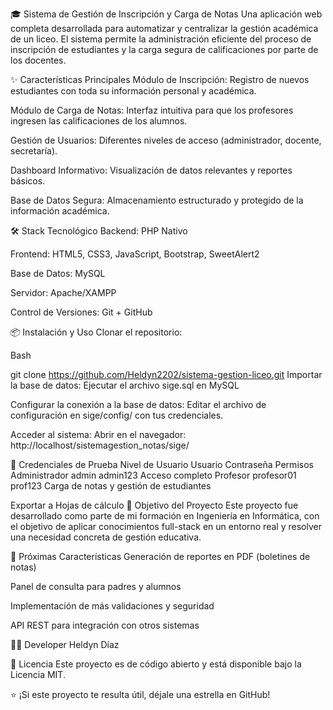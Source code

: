 🎓 Sistema de Gestión de Inscripción y Carga de Notas
Una aplicación web completa desarrollada para automatizar y centralizar la gestión académica de un liceo. El sistema permite la administración eficiente del proceso de inscripción de estudiantes y la carga segura de calificaciones por parte de los docentes.

✨ Características Principales
Módulo de Inscripción: Registro de nuevos estudiantes con toda su información personal y académica.

Módulo de Carga de Notas: Interfaz intuitiva para que los profesores ingresen las calificaciones de los alumnos.

Gestión de Usuarios: Diferentes niveles de acceso (administrador, docente, secretaría).

Dashboard Informativo: Visualización de datos relevantes y reportes básicos.

Base de Datos Segura: Almacenamiento estructurado y protegido de la información académica.

🛠️ Stack Tecnológico
Backend: PHP Nativo

Frontend: HTML5, CSS3, JavaScript, Bootstrap, SweetAlert2

Base de Datos: MySQL

Servidor: Apache/XAMPP

Control de Versiones: Git + GitHub

📦 Instalación y Uso
Clonar el repositorio:

Bash

git clone https://github.com/Heldyn2202/sistema-gestion-liceo.git
Importar la base de datos:
Ejecutar el archivo sige.sql en MySQL

Configurar la conexión a la base de datos:
Editar el archivo de configuración en sige/config/ con tus credenciales.

Acceder al sistema:
Abrir en el navegador: http://localhost/sistemagestion_notas/sige/

👤 Credenciales de Prueba
Nivel de Usuario	Usuario	Contraseña	Permisos
Administrador	admin	admin123	Acceso completo
Profesor	profesor01	prof123	Carga de notas y gestión de estudiantes

Exportar a Hojas de cálculo
🎯 Objetivo del Proyecto
Este proyecto fue desarrollado como parte de mi formación en Ingeniería en Informática, con el objetivo de aplicar conocimientos full-stack en un entorno real y resolver una necesidad concreta de gestión educativa.

🔮 Próximas Características
Generación de reportes en PDF (boletines de notas)

Panel de consulta para padres y alumnos

Implementación de más validaciones y seguridad

API REST para integración con otros sistemas

👨‍💻 Developer
Heldyn Díaz

📄 Licencia
Este proyecto es de código abierto y está disponible bajo la Licencia MIT.

⭐ ¡Si este proyecto te resulta útil, déjale una estrella en GitHub!
